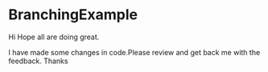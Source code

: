 # BranchingExample
Hi
Hope all are doing great.

I have made some changes in code.Please review and get back me with the feedback.
Thanks
